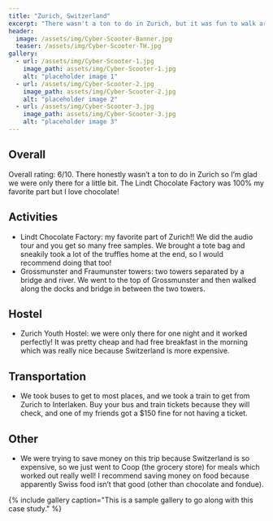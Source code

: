 ```yaml
---
title: "Zurich, Switzerland"
excerpt: "There wasn't a ton to do in Zurich, but it was fun to walk around for a day and then take a train to Interlaken."
header:
  image: /assets/img/Cyber-Scooter-Banner.jpg
  teaser: /assets/img/Cyber-Scooter-TH.jpg
gallery:
  - url: /assets/img/Cyber-Scooter-1.jpg
    image_path: assets/img/Cyber-Scooter-1.jpg
    alt: "placeholder image 1"
  - url: /assets/img/Cyber-Scooter-2.jpg
    image_path: assets/img/Cyber-Scooter-2.jpg
    alt: "placeholder image 2"
  - url: /assets/img/Cyber-Scooter-3.jpg
    image_path: assets/img/Cyber-Scooter-3.jpg
    alt: "placeholder image 3"
---
```


## Overall
Overall rating: 6/10. There honestly wasn’t a ton to do in Zurich so I’m glad we were only there for a little bit. The Lindt Chocolate Factory was 100% my favorite part but I love chocolate!

## Activities
* Lindt Chocolate Factory: my favorite part of Zurich!! We did the audio tour and you get so many free samples. We brought a tote bag and sneakily took a lot of the truffles home at the end, so I would recommend doing that too! 
* Grossmunster and Fraumunster towers: two towers separated by a bridge and river. We went to the top of Grossmunster and then walked along the docks and bridge in between the two towers. 

## Hostel
* Zurich Youth Hostel: we were only there for one night and it worked perfectly! It was pretty cheap and had free breakfast in the morning which was really nice because Switzerland is more expensive.

## Transportation
* We took buses to get to most places, and we took a train to get from Zurich to Interlaken. Buy your bus and train tickets because they will check, and one of my friends got a $150 fine for not having a ticket. 

## Other
* We were trying to save money on this trip because Switzerland is so expensive, so we just went to Coop (the grocery store) for meals which worked out really well! I recommend saving money on food because apparently Swiss food isn’t that good (other than chocolate and fondue). 


{% include gallery caption="This is a sample gallery to go along with this case study." %}
